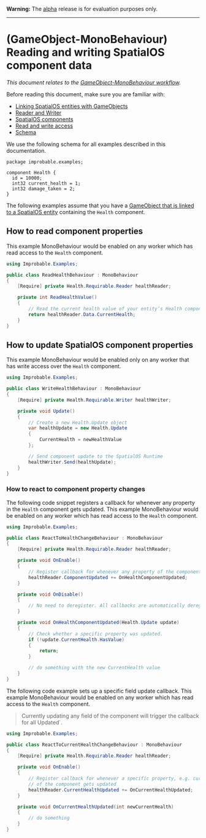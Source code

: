 **Warning:** The [alpha](https://docs.improbable.io/reference/latest/shared/release-policy#maturity-stages) release is for evaluation purposes only.

-----
[//]: # (Doc of docs reference 6.2)
[//]: # (TODO - Tech writer pass)
[//]: # (TODO - Remove “> Currently updating any field of the component will trigger the callback for all <component property name>Updated`.” line if if this PR gets merged in: https://github.com/spatialos/UnityGDK/pull/438 )

# (GameObject-MonoBehaviour) Reading and writing SpatialOS component data
_This document relates to the [GameObject-MonoBehaviour workflow](../intro-workflows-spos-entities.md#spatialos-entities)._

Before reading this document, make sure you are familiar with:
* [Linking SpatialOS entities with GameObjects](./linking-spos-entities-gameobjects.md)
* [Reader and Writer](./readers-writers.md)
* [SpatialOS components](../glossary.md/#spatialos-components)
* [Read and write access](../glossary.md/#authority)
* [Schema](../glossary.md#schema)


We use the following schema for all examples described in this documentation.

```
package improbable.examples;

component Health {
  id = 10000;
  int32 current_health = 1;
  int32 damage_taken = 2;
}
```

The following examples assume that you have a [GameObject that is linked to a SpatialOS entity](./linking-spos-entities-gameobjects.md) containing the `Health` component.

## How to read component properties

This example MonoBehaviour would be enabled on any worker which has read access to the `Health` component.

```csharp
using Improbable.Examples;

public class ReadHealthBehaviour : MonoBehaviour
{
    [Require] private Health.Requirable.Reader healthReader;

    private int ReadHealthValue()
    {
        // Read the current health value of your entity’s Health component.
        return healthReader.Data.CurrentHealth;
    }
}
```

## How to update SpatialOS component properties

This example MonoBehaviour would be enabled only on any worker that has write access over the `Health` component.

```csharp
using Improbable.Examples;

public class WriteHealthBehaviour : MonoBehaviour
{
    [Require] private Health.Requirable.Writer healthWriter;

    private void Update()
    {
        // Create a new Health.Update object
        var healthUpdate = new Health.Update
        {
            CurrentHealth = newHealthValue
        };

        // Send component update to the SpatialOS Runtime
        healthWriter.Send(healthUpdate);
    }
}
```

### How to react to component property changes

The following code snippet registers a callback for whenever any property in the `Health` component gets updated. 
This example MonoBehaviour would be enabled on any worker which has read access to the `Health` component.

```csharp
using Improbable.Examples;

public class ReactToHealthChangeBehaviour : MonoBehaviour
{
    [Require] private Health.Requirable.Reader healthReader;

    private void OnEnable()
    {
        // Register callback for whenever any property of the component gets updated
        healthReader.ComponentUpdated += OnHealthComponentUpdated;
    }

    private void OnDisable()
    {
        // No need to deregister. All callbacks are automatically deregistered.
    }

    private void OnHealthComponentUpdated(Health.Update update)
    {
        // Check whether a specific property was updated.
        if (!update.CurrentHealth.HasValue)
        {
            return;
        }

        // do something with the new CurrentHealth value
    }
}
```

The following code example sets up a specific field update callback.
This example MonoBehaviour would be enabled on any worker which has read access to the `Health` component.
> Currently updating any field of the component will trigger the callback for all <component property name>Updated`.

```csharp
using Improbable.Examples;

public class ReactToCurrentHealthChangeBehaviour : MonoBehaviour
{
    [Require] private Health.Requirable.Reader healthReader;

    private void OnEnable()
    {
        // Register callback for whenever a specific property, e.g. current_health, 
        // of the component gets updated
        healthReader.CurrentHealthUpdated += OnCurrentHealthUpdated;
    }

    private void OnCurrentHealthUpdated(int newCurrentHealth)
    {
        // do something
    }
}
```


